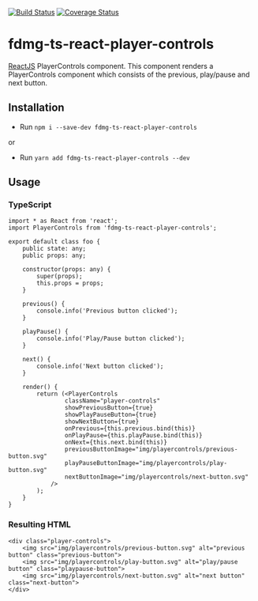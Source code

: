 [![Build Status](https://travis-ci.org/FDMediagroep/fdmg-ts-react-player-controls.svg?branch=master)](https://travis-ci.org/FDMediagroep/fdmg-ts-react-player-controls)
[![Coverage Status](https://coveralls.io/repos/github/FDMediagroep/fdmg-ts-react-player-controls/badge.svg?branch=master)](https://coveralls.io/github/FDMediagroep/fdmg-ts-react-player-controls?branch=master)

# fdmg-ts-react-player-controls
[ReactJS](https://reactjs.org/) PlayerControls component. This component renders a PlayerControls component which consists of the previous, play/pause and next button.

## Installation
- Run `npm i --save-dev fdmg-ts-react-player-controls`

or

- Run `yarn add fdmg-ts-react-player-controls --dev`

## Usage
### TypeScript
```
import * as React from 'react';
import PlayerControls from 'fdmg-ts-react-player-controls';

export default class foo {
    public state: any;
    public props: any;

    constructor(props: any) {
        super(props);
        this.props = props;
    }

    previous() {
        console.info('Previous button clicked');
    }

    playPause() {
        console.info('Play/Pause button clicked');
    }

    next() {
        console.info('Next button clicked');
    }
	
    render() {
        return (<PlayerControls
				className="player-controls"
				showPreviousButton={true}
				showPlayPauseButton={true}
				showNextButton={true}
				onPrevious={this.previous.bind(this)}
				onPlayPause={this.playPause.bind(this)}
				onNext={this.next.bind(this)}
				previousButtonImage="img/playercontrols/previous-button.svg"
				playPauseButtonImage="img/playercontrols/play-button.svg"
				nextButtonImage="img/playercontrols/next-button.svg"
			/>
		);
    }
}
```

### Resulting HTML
```
<div class="player-controls">
	<img src="img/playercontrols/previous-button.svg" alt="previous button" class="previous-button">
	<img src="img/playercontrols/play-button.svg" alt="play/pause button" class="playpause-button">
	<img src="img/playercontrols/next-button.svg" alt="next button" class="next-button">
</div>

```
